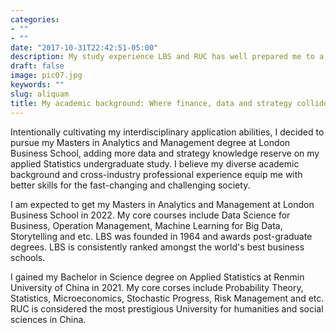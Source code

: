 ```yaml
---
categories:
- ""
- ""
date: "2017-10-31T22:42:51-05:00"
description: My study experience LBS and RUC has well prepared me to a well-rounded and innovative individual.
draft: false
image: pic07.jpg
keywords: ""
slug: aliquam
title: My academic background: Where finance, data and strategy collide
---
```


Intentionally cultivating my interdisciplinary application abilities, I decided to pursue my Masters in Analytics and Management degree at London Business School, adding more data and strategy knowledge reserve on my applied Statistics undergraduate study. I believe my diverse academic background and cross-industry professional experience equip me with better skills for the fast-changing and challenging society.

I am expected to get my Masters in Analytics and Management at London Business School in 2022. My core courses include Data Science for Business, Operation Management, Machine Learning for Big Data, Storytelling and etc. LBS was founded in 1964 and awards post-graduate degrees. LBS is consistently ranked amongst the world's best business schools.

I gained my Bachelor in Science degree on Applied Statistics at Renmin University of China in 2021. My core corses include Probability Theory, Statistics, Microeconomics, Stochastic Progress, Risk Management and etc. RUC is considered the most prestigious University for humanities and social sciences in China.
